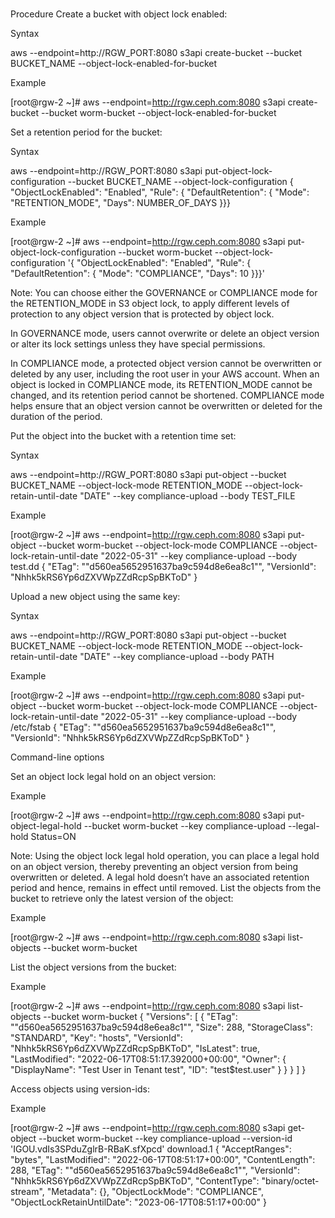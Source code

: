 # **[](https://www.ibm.com/docs/en/storage-ceph/7.1.0?topic=lifecycle-enabling-object-lock-s3)**

Procedure
Create a bucket with object lock enabled:

Syntax

aws --endpoint=http://RGW_PORT:8080 s3api create-bucket --bucket BUCKET_NAME --object-lock-enabled-for-bucket

Example

[root@rgw-2 ~]# aws --endpoint=<http://rgw.ceph.com:8080> s3api create-bucket --bucket worm-bucket --object-lock-enabled-for-bucket

Set a retention period for the bucket:

Syntax

aws --endpoint=http://RGW_PORT:8080 s3api put-object-lock-configuration --bucket BUCKET_NAME --object-lock-configuration { "ObjectLockEnabled": "Enabled", "Rule": { "DefaultRetention": { "Mode": "RETENTION_MODE", "Days": NUMBER_OF_DAYS }}}

Example

[root@rgw-2 ~]# aws --endpoint=<http://rgw.ceph.com:8080> s3api put-object-lock-configuration --bucket worm-bucket --object-lock-configuration '{ "ObjectLockEnabled": "Enabled", "Rule": { "DefaultRetention": { "Mode": "COMPLIANCE", "Days": 10 }}}'

Note:
You can choose either the GOVERNANCE or COMPLIANCE mode for the RETENTION_MODE in S3 object lock, to apply different levels of protection to any object version that is protected by object lock.

In GOVERNANCE mode, users cannot overwrite or delete an object version or alter its lock settings unless they have special permissions.

In COMPLIANCE mode, a protected object version cannot be overwritten or deleted by any user, including the root user in your AWS account. When an object is locked in COMPLIANCE mode, its RETENTION_MODE cannot be changed, and its retention period cannot be shortened. COMPLIANCE mode helps ensure that an object version cannot be overwritten or deleted for the duration of the period.

Put the object into the bucket with a retention time set:

Syntax

aws --endpoint=http://RGW_PORT:8080 s3api put-object --bucket BUCKET_NAME --object-lock-mode RETENTION_MODE --object-lock-retain-until-date "DATE" --key compliance-upload --body TEST_FILE

Example

[root@rgw-2 ~]# aws --endpoint=<http://rgw.ceph.com:8080> s3api put-object --bucket worm-bucket --object-lock-mode COMPLIANCE --object-lock-retain-until-date "2022-05-31" --key compliance-upload --body test.dd
{
    "ETag": ""d560ea5652951637ba9c594d8e6ea8c1"",
    "VersionId": "Nhhk5kRS6Yp6dZXVWpZZdRcpSpBKToD"
}

Upload a new object using the same key:

Syntax

aws --endpoint=http://RGW_PORT:8080 s3api put-object --bucket BUCKET_NAME --object-lock-mode RETENTION_MODE --object-lock-retain-until-date "DATE" --key compliance-upload --body PATH

Example

[root@rgw-2 ~]# aws --endpoint=<http://rgw.ceph.com:8080> s3api put-object --bucket worm-bucket --object-lock-mode COMPLIANCE --object-lock-retain-until-date "2022-05-31" --key compliance-upload --body /etc/fstab
{
    "ETag": ""d560ea5652951637ba9c594d8e6ea8c1"",
    "VersionId": "Nhhk5kRS6Yp6dZXVWpZZdRcpSpBKToD"
}

Command-line options

Set an object lock legal hold on an object version:

Example

[root@rgw-2 ~]# aws --endpoint=<http://rgw.ceph.com:8080> s3api put-object-legal-hold --bucket worm-bucket --key compliance-upload --legal-hold Status=ON

Note: Using the object lock legal hold operation, you can place a legal hold on an object version, thereby preventing an object version from being overwritten or deleted. A legal hold doesn’t have an associated retention period and hence, remains in effect until removed.
List the objects from the bucket to retrieve only the latest version of the object:

Example

[root@rgw-2 ~]# aws --endpoint=<http://rgw.ceph.com:8080> s3api list-objects --bucket worm-bucket

List the object versions from the bucket:

Example

[root@rgw-2 ~]# aws --endpoint=<http://rgw.ceph.com:8080> s3api list-objects --bucket worm-bucket
{
    "Versions": [
        {
            "ETag": ""d560ea5652951637ba9c594d8e6ea8c1"",
            "Size": 288,
            "StorageClass": "STANDARD",
            "Key": "hosts",
            "VersionId": "Nhhk5kRS6Yp6dZXVWpZZdRcpSpBKToD",
            "IsLatest": true,
            "LastModified": "2022-06-17T08:51:17.392000+00:00",
            "Owner": {
                "DisplayName": "Test User in Tenant test",
                "ID": "test$test.user"
            }
            }
        }
    ]
}

Access objects using version-ids:

Example

[root@rgw-2 ~]# aws --endpoint=<http://rgw.ceph.com:8080> s3api get-object --bucket worm-bucket  --key compliance-upload --version-id 'IGOU.vdIs3SPduZglrB-RBaK.sfXpcd' download.1
{
    "AcceptRanges": "bytes",
    "LastModified": "2022-06-17T08:51:17+00:00",
    "ContentLength": 288,
    "ETag": ""d560ea5652951637ba9c594d8e6ea8c1"",
    "VersionId": "Nhhk5kRS6Yp6dZXVWpZZdRcpSpBKToD",
    "ContentType": "binary/octet-stream",
    "Metadata": {},
    "ObjectLockMode": "COMPLIANCE",
    "ObjectLockRetainUntilDate": "2023-06-17T08:51:17+00:00"
}
